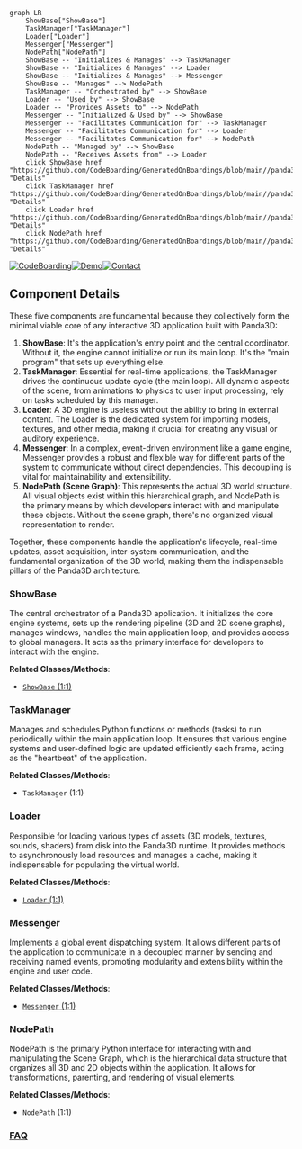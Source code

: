 ```mermaid
graph LR
    ShowBase["ShowBase"]
    TaskManager["TaskManager"]
    Loader["Loader"]
    Messenger["Messenger"]
    NodePath["NodePath"]
    ShowBase -- "Initializes & Manages" --> TaskManager
    ShowBase -- "Initializes & Manages" --> Loader
    ShowBase -- "Initializes & Manages" --> Messenger
    ShowBase -- "Manages" --> NodePath
    TaskManager -- "Orchestrated by" --> ShowBase
    Loader -- "Used by" --> ShowBase
    Loader -- "Provides Assets to" --> NodePath
    Messenger -- "Initialized & Used by" --> ShowBase
    Messenger -- "Facilitates Communication for" --> TaskManager
    Messenger -- "Facilitates Communication for" --> Loader
    Messenger -- "Facilitates Communication for" --> NodePath
    NodePath -- "Managed by" --> ShowBase
    NodePath -- "Receives Assets from" --> Loader
    click ShowBase href "https://github.com/CodeBoarding/GeneratedOnBoardings/blob/main//panda3d/ShowBase.md" "Details"
    click TaskManager href "https://github.com/CodeBoarding/GeneratedOnBoardings/blob/main//panda3d/TaskManager.md" "Details"
    click Loader href "https://github.com/CodeBoarding/GeneratedOnBoardings/blob/main//panda3d/Loader.md" "Details"
    click NodePath href "https://github.com/CodeBoarding/GeneratedOnBoardings/blob/main//panda3d/NodePath.md" "Details"
```
[![CodeBoarding](https://img.shields.io/badge/Generated%20by-CodeBoarding-9cf?style=flat-square)](https://github.com/CodeBoarding/GeneratedOnBoardings)[![Demo](https://img.shields.io/badge/Try%20our-Demo-blue?style=flat-square)](https://www.codeboarding.org/demo)[![Contact](https://img.shields.io/badge/Contact%20us%20-%20contact@codeboarding.org-lightgrey?style=flat-square)](mailto:contact@codeboarding.org)

## Component Details

These five components are fundamental because they collectively form the minimal viable core of any interactive 3D application built with Panda3D:

1.  **ShowBase**: It's the application's entry point and the central coordinator. Without it, the engine cannot initialize or run its main loop. It's the "main program" that sets up everything else.
2.  **TaskManager**: Essential for real-time applications, the TaskManager drives the continuous update cycle (the main loop). All dynamic aspects of the scene, from animations to physics to user input processing, rely on tasks scheduled by this manager.
3.  **Loader**: A 3D engine is useless without the ability to bring in external content. The Loader is the dedicated system for importing models, textures, and other media, making it crucial for creating any visual or auditory experience.
4.  **Messenger**: In a complex, event-driven environment like a game engine, Messenger provides a robust and flexible way for different parts of the system to communicate without direct dependencies. This decoupling is vital for maintainability and extensibility.
5.  **NodePath (Scene Graph)**: This represents the actual 3D world structure. All visual objects exist within this hierarchical graph, and NodePath is the primary means by which developers interact with and manipulate these objects. Without the scene graph, there's no organized visual representation to render.

Together, these components handle the application's lifecycle, real-time updates, asset acquisition, inter-system communication, and the fundamental organization of the 3D world, making them the indispensable pillars of the Panda3D architecture.

### ShowBase
The central orchestrator of a Panda3D application. It initializes the core engine systems, sets up the rendering pipeline (3D and 2D scene graphs), manages windows, handles the main application loop, and provides access to global managers. It acts as the primary interface for developers to interact with the engine.


**Related Classes/Methods**:

- <a href="https://github.com/panda3d/panda3d/blob/master/direct/src/showbase/ShowBase.py#L1-L1" target="_blank" rel="noopener noreferrer">`ShowBase` (1:1)</a>


### TaskManager
Manages and schedules Python functions or methods (tasks) to run periodically within the main application loop. It ensures that various engine systems and user-defined logic are updated efficiently each frame, acting as the "heartbeat" of the application.


**Related Classes/Methods**:

- `TaskManager` (1:1)


### Loader
Responsible for loading various types of assets (3D models, textures, sounds, shaders) from disk into the Panda3D runtime. It provides methods to asynchronously load resources and manages a cache, making it indispensable for populating the virtual world.


**Related Classes/Methods**:

- <a href="https://github.com/panda3d/panda3d/blob/master/direct/src/showbase/Loader.py#L1-L1" target="_blank" rel="noopener noreferrer">`Loader` (1:1)</a>


### Messenger
Implements a global event dispatching system. It allows different parts of the application to communicate in a decoupled manner by sending and receiving named events, promoting modularity and extensibility within the engine and user code.


**Related Classes/Methods**:

- <a href="https://github.com/panda3d/panda3d/blob/master/direct/src/showbase/Messenger.py#L1-L1" target="_blank" rel="noopener noreferrer">`Messenger` (1:1)</a>


### NodePath
NodePath is the primary Python interface for interacting with and manipulating the Scene Graph, which is the hierarchical data structure that organizes all 3D and 2D objects within the application. It allows for transformations, parenting, and rendering of visual elements.


**Related Classes/Methods**:

- `NodePath` (1:1)




### [FAQ](https://github.com/CodeBoarding/GeneratedOnBoardings/tree/main?tab=readme-ov-file#faq)